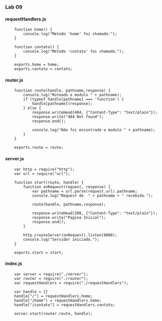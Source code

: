 ### <i class="icon-file"></i>Lab 09

#### <i class="icon-hdd"></i>  requestHandlers.js

		function home() {
			console.log("Metodo 'home' foi chamado.");
		}

		function contato() {
			console.log("Metodo 'contato' foi chamado.");
		}

		exports.home = home;
		exports.contato = contato;


#### <i class="icon-hdd"></i>  router.js 

		function route(handle, pathname,response) {
			console.log("Roteado o modulo " + pathname);
			if (typeof handle[pathname] === 'function') {
				handle[pathname](response);
			} else {
				response.writeHead(404, {"Content-Type": "text/plain"});
				response.write("404 Not found");
				response.end();

				console.log("Não foi encontrado o modulo " + pathname);
			}
		}

		exports.route = route;


#### <i class="icon-hdd"></i>  server.js 

		var http = require("http");
		var url = require("url");

		function start(route, handle) {
			function onRequest(request, response) {
				var pathname = url.parse(request.url).pathname;
				console.log("Request de  " + pathname + " recebido.");

				route(handle, pathname,response);

				response.writeHead(200, {"Content-Type": "text/plain"});
				response.write("Pagina Inicial");
				response.end();
			}

			http.createServer(onRequest).listen(8000);
			console.log("Servidor iniciado.");
		}

		exports.start = start;


#### <i class="icon-hdd"></i>  index.js 

		var server = require("./server");
		var router = require("./router");
		var requestHandlers = require("./requestHandlers");

		var handle = {}
		handle["/"] = requestHandlers.home;
		handle["/home"] = requestHandlers.home;
		handle["/contato"] = requestHandlers.contato;

		server.start(router.route, handle);
